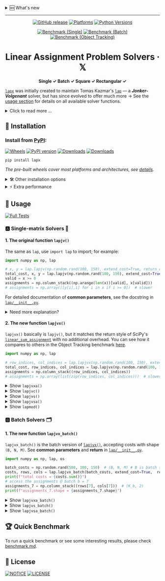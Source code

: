 <details><summary>🆕 What's new</summary><hr>

<sup>- 2025/10/31: [v0.9.0](https://github.com/rathaROG/lapx/releases/tag/v0.9.0) delivered a major stability and performance upgrade accross most solvers. 🚀 </sup><br>
<sup>- 2025/10/27: [v0.8.0](https://github.com/rathaROG/lapx/releases/tag/v0.8.0) added **`lapjvx_batch()`**, **`lapjvxa_batch()`**, **`lapjvs_batch()`**, **`lapjvsa_batch()`** and **`lapjvsa()`**. </sup><br>
<sup>- 2025/10/21: [v0.7.0](https://github.com/rathaROG/lapx/releases/tag/v0.7.0) added **`lapjvs()`**. </sup><br>
<sup>- 2025/10/16: [v0.6.0](https://github.com/rathaROG/lapx/releases/tag/v0.6.0) added **`lapjvx()`**, **`lapjvxa()`**, and **`lapjvc()`**. </sup><br>
<sup>- 2025/10/15: [v0.5.13](https://github.com/rathaROG/lapx/releases/tag/v0.5.13) added Python 3.14 support. </sup><br>
<sup>- Looking for more? See [GitHub releases](https://github.com/rathaROG/lapx/releases). </sup><br>

</details>

---

<div align="center">

[![GitHub release](https://img.shields.io/github/release/rathaROG/lapx.svg?v0.9.1)](https://github.com/rathaROG/lapx/releases)
[![Platforms](https://img.shields.io/badge/platform-windows%20%7C%20linux%20%7C%20macos-gold)](https://pypi.org/project/lapx/#files)
[![Python Versions](https://img.shields.io/pypi/pyversions/lapx.svg?v0.9.1)](https://pypi.org/project/lapx/)

[![Benchmark (Single)](https://github.com/rathaROG/lapx/actions/workflows/benchmark_single.yaml/badge.svg)](https://github.com/rathaROG/lapx/actions/workflows/benchmark_single.yaml)
[![Benchmark (Batch)](https://github.com/rathaROG/lapx/actions/workflows/benchmark_batch.yaml/badge.svg)](https://github.com/rathaROG/lapx/actions/workflows/benchmark_batch.yaml)
[![Benchmark (Object Tracking)](https://github.com/rathaROG/lapx/actions/workflows/benchmark_tracking.yaml/badge.svg)](https://github.com/rathaROG/lapx/actions/workflows/benchmark_tracking.yaml)

# Linear Assignment Problem Solvers · 𝕏

**Single ✓ Batch ✓ Square ✓ Rectangular ✓**

</div>

[`lapx`](https://github.com/rathaROG/lapx) was initially created to maintain Tomas Kazmar's [`lap`](https://github.com/gatagat/lap) — a ***Jonker-Volgenant*** solver, but has since evolved to offer much more -> See the [usage section](https://github.com/rathaROG/lapx#-usage) for details on all available solver functions.

<details><summary>Click to read more ...</summary><br>

All [linear assignment problem](https://en.wikipedia.org/wiki/Assignment_problem) solvers in `lapx` are based on ***Jonker-Volgenant*** algorithm for dense LAPJV ¹ or sparse LAPMOD ² matrices. Tomas Kazmar's [`lap`](https://github.com/gatagat/lap) implemented the core **`lapjv()`** and **`lapmod()`** from scratch based solely on the papers ¹˒² and the public domain Pascal implementation ³ provided by A. Volgenant. 

<sup>¹ R. Jonker and A. Volgenant, "A Shortest Augmenting Path Algorithm for Dense and Sparse Linear Assignment Problems", Computing 38, 325-340 (1987) </sup><br>
<sup>² A. Volgenant, "Linear and Semi-Assignment Problems: A Core Oriented Approach", Computer Ops Res. 23, 917-932 (1996) </sup><br>
<sup>³ http://www.assignmentproblems.com/LAPJV.htm | [[archive.org](https://web.archive.org/web/20220221010749/http://www.assignmentproblems.com/LAPJV.htm)] </sup><br>

</details>

## 💽 Installation

### Install from [PyPI](https://pypi.org/project/lapx/):

[![Wheels](https://img.shields.io/pypi/wheel/lapx)](https://pypi.org/project/lapx/)
[![PyPI version](https://badge.fury.io/py/lapx.svg?v0.9.1)](https://badge.fury.io/py/lapx)
[![Downloads](https://static.pepy.tech/badge/lapx)](https://pepy.tech/project/lapx)
[![Downloads](https://static.pepy.tech/badge/lapx/month)](https://pepy.tech/project/lapx)

```
pip install lapx
```

*The pre-built wheels cover most platforms and architectures, see [details](https://pypi.org/project/lapx/#files).*

<details><summary>🛠️ Other installation options</summary>

### Install from GitHub repo (Requires C++ compiler):

```
pip install git+https://github.com/rathaROG/lapx.git
```

### Build and install (Requires C++ compiler):

```
git clone https://github.com/rathaROG/lapx.git
cd lapx
pip install "setuptools>=67.8.0"
pip install wheel build
python -m build --wheel
cd dist
```

</details>

<details><summary>⚡ Extra performance</summary><br>

Since [v0.9.1](https://github.com/rathaROG/lapx/releases/tag/v0.9.1), `lapx` enables safe optimizations by default. For source build, you can opt into extra flags via environment variables:
- `LAPX_FASTMATH=1` — enable fast-math (may change floating‑point semantics)
- `LAPX_NATIVE=1` — GCC/Clang only; tune for the CPU of build machine (not suitable for sharing)
- `LAPX_LTO=0` — disable link-time optimization if link time/memory is an issue

See the [setup.py](https://github.com/rathaROG/lapx/blob/main/setup.py) for details.
</details>

## 🧪 Usage

[![Full Tests](https://github.com/rathaROG/lapx/actions/workflows/tests.yaml/badge.svg)](https://github.com/rathaROG/lapx/actions/workflows/tests.yaml)

### 🅰️ Single-matrix Solvers 📄

#### 1. The original function ``lapjv()``

The same as `lap`, use `import lap` to import; for example:

```python
import numpy as np, lap

# x, y = lap.lapjv(np.random.rand(100, 150), extend_cost=True, return_cost=False)
total_cost, x, y = lap.lapjv(np.random.rand(100, 150), extend_cost=True, return_cost=True)
valid = x >= 0
assignments = np.column_stack((np.arange(len(x))[valid], x[valid]))
# assignments = np.array([[y[i],i] for i in x if i >= 0])  # slower
```

For detailed documentation of **common parameters**, see the docstring in [`lap/__init__.py`](https://github.com/rathaROG/lapx/blob/main/lap/__init__.py).

<details><summary>Need more explanation?</summary>

The function `lapjv()` returns the assignment cost `cost` and two arrays `x` and `y`. If cost matrix `C` has shape NxM, then `x` is a size-N array specifying to which column each row is assigned, and `y` is a size-M array specifying to which row each column is assigned. For example, an output of `x = [1, 0]` indicates that row 0 is assigned to column 1 and row 1 is assigned to column 0. Similarly, an output of `x = [2, 1, 0]` indicates that row 0 is assigned to column 2, row 1 is assigned to column 1, and row 2 is assigned to column 0.

Note that this function *does not* return the assignment matrix (as done by SciPy's [`linear_sum_assignment`](https://docs.scipy.org/doc/scipy/reference/generated/scipy.optimize.linear_sum_assignment.html) and lapsolver's [`solve dense`](https://github.com/cheind/py-lapsolver)). The assignment matrix can be constructed from `x` as follows:

```python
A = np.zeros((N, M))
for i in range(N):
    A[i, x[i]] = 1
```

Equivalently, we could construct the assignment matrix from `y`:

```python
A = np.zeros((N, M))
for j in range(M):
    A[y[j], j] = 1
```

Finally, note that the outputs are redundant: we can construct `x` from `y`, and vise versa:

```python
x = [np.where(y == i)[0][0] for i in range(N)]
y = [np.where(x == j)[0][0] for j in range(M)]
```

</details>

#### 2. The new function ``lapjvx()``

`lapjvx()` basically is `lapjv()`, but it matches the return style of SciPy's [`linear_sum_assignment`](https://docs.scipy.org/doc/scipy/reference/generated/scipy.optimize.linear_sum_assignment.html) with no additional overhead. You can see how it compares to others in the Object Tracking benchmark [here](https://github.com/rathaROG/lapx/blob/main/benchmark.md#-object-tracking).

```python
import numpy as np, lap

# row_indices, col_indices = lap.lapjvx(np.random.rand(100, 150), extend_cost=True, return_cost=False)
total_cost, row_indices, col_indices = lap.lapjvx(np.random.rand(100, 150), extend_cost=True, return_cost=True)
assignments = np.column_stack((row_indices, col_indices))
# assignments = np.array(list(zip(row_indices, col_indices)))  # slower
```

<details><summary>Show <code>lapjvxa()</code></summary>

#### 3. The new function ``lapjvxa()``

`lapjvxa()` is essentially the same as `lapjvx()`, but it returns assignments with shape `(K, 2)` directly — no additional or manual post-processing required. `lapjvxa()` is optimized for applications that only need the final assignments and do not require control over the `cost_limit` parameter.

```python
import numpy as np, lap

# assignments = lap.lapjvxa(np.random.rand(100, 150), extend_cost=True, return_cost=False)
total_cost, assignments = lap.lapjvxa(np.random.rand(100, 150), extend_cost=True, return_cost=True)
```

</details>

<details><summary>Show <code>lapjvc()</code></summary>

#### 4. The new function ``lapjvc()``

`lapjvc()` is an enhanced version of Christoph Heindl's [py-lapsolver](https://github.com/cheind/py-lapsolver). `lapjvc()` is as fast as (if not faster than) other functions when `n=m` (the cost matrix is square), but it is much slower when `n≠m` (the cost matrix is rectangular). This function adopts the return style of `lapjvx()` — the same as SciPy's [`linear_sum_assignment`](https://docs.scipy.org/doc/scipy/reference/generated/scipy.optimize.linear_sum_assignment.html).

```python
import numpy as np, lap

# row_indices, col_indices = lap.lapjvc(np.random.rand(100, 150), return_cost=False)
total_cost, row_indices, col_indices = lap.lapjvc(np.random.rand(100, 150), return_cost=True)
assignments = np.column_stack((row_indices, col_indices))
# assignments = np.array(list(zip(row_indices, col_indices)))  # slower
```

</details>

<details><summary>Show <code>lapjvs()</code></summary>

#### 5. The new function ``lapjvs()``

`lapjvs()` is an enhanced version of Vadim Markovtsev's [`lapjv`](https://github.com/src-d/lapjv). While `lapjvs()` does not use CPU special instruction sets like the original implementation, it still delivers comparable performance. It natively supports both square and rectangular cost matrices and can produce output either in SciPy's [`linear_sum_assignment`](https://docs.scipy.org/doc/scipy/reference/generated/scipy.optimize.linear_sum_assignment.html) style or `(x, y)` mappings. See the [docstring here](https://github.com/rathaROG/lapx/blob/main/lap/_lapjvs_wp.py) for more details.

```python
import numpy as np, lap

# row_indices, col_indices = lap.lapjvs(np.random.rand(100, 150), return_cost=False, jvx_like=True)
total_cost, row_indices, col_indices = lap.lapjvs(np.random.rand(100, 150), return_cost=True, jvx_like=True)
assignments = np.column_stack((row_indices, col_indices))
# assignments = np.array(list(zip(row_indices, col_indices)))  # slower
```

</details>

<details><summary>Show <code>lapjvsa()</code></summary>

#### 6. The new function ``lapjvsa()``

`lapjvsa()` is essentially the same as `lapjvs()`, but it returns assignments with shape `(K, 2)` directly — no additional or manual post-processing required.

```python
import numpy as np, lap

# assignments = lap.lapjvsa(np.random.rand(100, 150), return_cost=False)
total_cost, assignments = lap.lapjvsa(np.random.rand(100, 150), return_cost=True)
```

</details>

<details><summary>Show <code>lapmod()</code></summary>

#### 7. The original function ``lapmod()``

For see the [`lap/_lapmod_wp.py`](https://github.com/rathaROG/lapx/blob/main/lap/_lapmod_wp.py) for details.

```python
import numpy as np, lap, time

n, m = 1000, 1000
cm = np.random.rand(n, m)

t0 = time.time()
c1, x1, y1 = lap.lapjv(cm, return_cost=True)
print(f"lapjv:  cost={c1:.6f}, time={time.time()-t0:.4f}s")

cc, kk, ii = cm.ravel(), np.tile(np.arange(m), n), np.arange(0, n*m+1, m)
t1 = time.time()
c2, x2, y2 = lap.lapmod(n, cc, ii, kk, return_cost=True)
print(f"lapmod: cost={c2:.6f}, time={time.time()-t1:.4f}s")
print("Assignments identical?", (np.all(x1 == x2) and np.all(y1 == y2)))
```

</details>

### 🅱️ Batch Solvers 🗂️

#### 1. The new function ``lapjvx_batch()``

`lapjvx_batch()` is the batch version of [`lapjvx()`](https://github.com/rathaROG/lapx#2-the-new-function-lapjvx), accepting costs with shape `(B, N, M)`. See **common parameters** and **return** in [`lap/__init__.py`](https://github.com/rathaROG/lapx/blob/main/lap/__init__.py).

```python
import numpy as np, lap, os

batch_costs = np.random.rand(500, 100, 150)  # (B, N, M) # B is batch size
costs, rows, cols = lap.lapjvx_batch(batch_costs, extend_cost=True,  return_cost=True, n_threads=os.cpu_count())
print(f"total costs = {costs.sum()}")
# access the assignments @ batch b = 7
assignments_7 = np.column_stack((rows[7], cols[7]))  # (K_b, 2)
print(f"assignments_7.shape = {assignments_7.shape}")
```

<details><summary>Show <code>lapjvxa_batch()</code></summary>

#### 2. The new function ``lapjvxa_batch()``

`lapjvxa_batch()` is the batch version of [`lapjvxa()`](https://github.com/rathaROG/lapx#3-the-new-function-lapjvxa), accepting costs with shape `(B, N, M)`. See **common parameters** and **return** in [`lap/__init__.py`](https://github.com/rathaROG/lapx/blob/main/lap/__init__.py).

```python
import numpy as np, lap, os

batch_costs = np.random.rand(500, 100, 150)  # (B, N, M) # B is batch size
costs, assignments = lap.lapjvxa_batch(batch_costs, extend_cost=True,  return_cost=True, n_threads=os.cpu_count())
print(f"total costs = {costs.sum()}")
print(f"assignments[7].shape = {assignments[7].shape}")  # assignments @ batch b = 7
```

</details>

<details><summary>Show <code>lapjvs_batch()</code></summary>

#### 3. The new function ``lapjvs_batch()``

`lapjvs_batch()` is the batch version of [`lapjvs()`](https://github.com/rathaROG/lapx#5-the-new-function-lapjvs), accepting costs with shape `(B, N, M)`. See **common parameters** and **return** in [`lap/__init__.py`](https://github.com/rathaROG/lapx/blob/main/lap/__init__.py).

```python
import numpy as np, lap, os

batch_costs = np.random.rand(500, 100, 150)  # (B, N, M) # B is batch size
costs, rows, cols = lap.lapjvs_batch(batch_costs, extend_cost=True,  return_cost=True, n_threads=os.cpu_count())
print(f"total costs = {costs.sum()}")
# access the assignments @ batch b = 7
assignments_7 = np.column_stack((rows[7], cols[7]))  # (K_b, 2)
print(f"assignments_7.shape = {assignments_7.shape}")
```

</details>

<details><summary>Show <code>lapjvsa_batch()</code></summary>

#### 4. The new function ``lapjvsa_batch()``

`lapjvsa_batch()` is the batch version of [`lapjvsa()`](https://github.com/rathaROG/lapx#6-the-new-function-lapjvxa), accepting costs with shape `(B, N, M)`. See **common parameters** and **return** in [`lap/__init__.py`](https://github.com/rathaROG/lapx/blob/main/lap/__init__.py).

```python
import numpy as np, lap, os

batch_costs = np.random.rand(500, 100, 150)  # (B, N, M) # B is batch size
costs, assignments = lap.lapjvsa_batch(batch_costs, extend_cost=True,  return_cost=True, n_threads=os.cpu_count())
print(f"total costs = {costs.sum()}")
print(f"assignments[7].shape = {assignments[7].shape}")  # assignments @ batch b = 7
```

</details>

## 🏆 Quick Benchmark

To run a quick benchmark or see some interesting results, please check [benchmark.md](https://github.com/rathaROG/lapx/blob/main/benchmark.md).

## 📝 License

[![NOTICE](https://img.shields.io/badge/NOTICE-Present-blue)](https://github.com/rathaROG/lapx/blob/main/NOTICE)
[![LICENSE](https://img.shields.io/badge/LICENSE-MIT-green)](https://github.com/rathaROG/lapx/blob/main/LICENSE)
